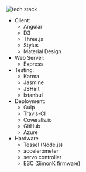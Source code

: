 ![tech stack](https://cloud.githubusercontent.com/assets/2483420/4520046/16fe425c-4cd8-11e4-8134-cf09bc23ba82.png)

- Client:
  - Angular
  - D3
  - Three.js
  - Stylus
  - Material Design
- Web Server:
  - Express
- Testing:
  - Karma
  - Jasmine
  - JSHint
  - Istanbul
- Deployment:
  - Gulp
  - Travis-CI
  - Coveralls.io
  - GitHub
  - Azure
- Hardware
  - Tessel (Node.js)
  - accelerometer
  - servo controller
  - ESC (SimonK firmware)
